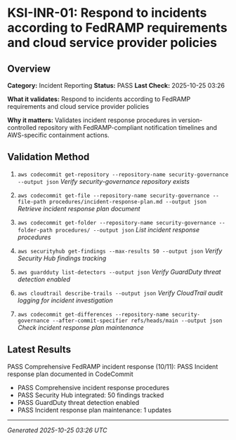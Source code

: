 # KSI-INR-01: Respond to incidents according to FedRAMP requirements and cloud service provider policies

## Overview

**Category:** Incident Reporting
**Status:** PASS
**Last Check:** 2025-10-25 03:26

**What it validates:** Respond to incidents according to FedRAMP requirements and cloud service provider policies

**Why it matters:** Validates incident response procedures in version-controlled repository with FedRAMP-compliant notification timelines and AWS-specific containment actions.

## Validation Method

1. `aws codecommit get-repository --repository-name security-governance --output json`
   *Verify security-governance repository exists*

2. `aws codecommit get-file --repository-name security-governance --file-path procedures/incident-response-plan.md --output json`
   *Retrieve incident response plan document*

3. `aws codecommit get-folder --repository-name security-governance --folder-path procedures/ --output json`
   *List incident response procedures*

4. `aws securityhub get-findings --max-results 50 --output json`
   *Verify Security Hub findings tracking*

5. `aws guardduty list-detectors --output json`
   *Verify GuardDuty threat detection enabled*

6. `aws cloudtrail describe-trails --output json`
   *Verify CloudTrail audit logging for incident investigation*

7. `aws codecommit get-differences --repository-name security-governance --after-commit-specifier refs/heads/main --output json`
   *Check incident response plan maintenance*

## Latest Results

PASS Comprehensive FedRAMP incident response (10/11): PASS Incident response plan documented in CodeCommit
- PASS Comprehensive incident response procedures
- PASS Security Hub integrated: 50 findings tracked
- PASS GuardDuty threat detection enabled
- PASS Incident response plan maintenance: 1 updates

---
*Generated 2025-10-25 03:26 UTC*